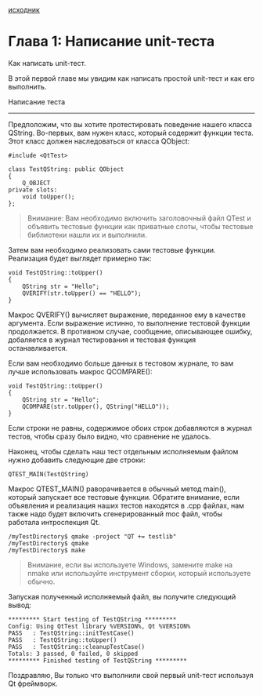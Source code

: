 [исходник](https://doc.qt.io/qt-6/qttestlib-tutorial1-example.html)

# Глава 1: Написание unit-теста

Как написать unit-тест.

В этой первой главе мы увидим как написать простой unit-тест и как его выполнить.

Написание теста
***

Предположим, что вы хотите протестировать поведение нашего класса QString. Во-первых, вам нужен класс, который содержит функции теста. Этот класс должен наследоваться от класса QObject:

~~~
#include <QtTest>

class TestQString: public QObject
{
    Q_OBJECT
private slots:
    void toUpper();
};
~~~

>Внимание: Вам необходимо включить заголовочный файл QTest и объявить тестовые функции как приватные слоты, чтобы тестовые библиотеки нашли их и выполнили.

Затем вам необходимо реализовать сами тестовые функции. Реализация будет выглядет примерно так:

~~~
void TestQString::toUpper()
{
    QString str = "Hello";
    QVERIFY(str.toUpper() == "HELLO");
}
~~~

Макрос QVERIFY() вычисляет выражение, переданное ему в качестве аргумента. Если выражение истинно, то выполнение тестовой функции продолжается. В противном случае, сообщение, описывающее ошибку, добаляется в журнал тестирования и тестовая функция останавливается.

Если вам необходимо больше данных в тестовом журнале, то вам лучше использовать макрос QCOMPARE():

~~~
void TestQString::toUpper()
{
    QString str = "Hello";
    QCOMPARE(str.toUpper(), QString("HELLO"));
}
~~~

Если строки не равны, содержимое обоих строк добавляются в журнал тестов, чтобы сразу было видно, что сравнение не удалось.

Наконец, чтобы сделать наш тест отдельным исполняемым файлом нужно добавить следующие две строки:

~~~
QTEST_MAIN(TestQString)
~~~

Макрос QTEST_MAIN() раворачивается в обычный метод main(), который запускает все тестовые функции. Обратите внимание, если объявления и реализация наших тестов находятся в .cpp файлах, нам также надо будет включить сгенерированный moc файл, чтобы работала интроспекция Qt.

~~~
/myTestDirectory$ qmake -project "QT += testlib"
/myTestDirectory$ qmake
/myTestDirectory$ make
~~~

> Внимание, если вы используете Windows, замените make на nmake или используйте инструмент сборки, который используете обычно.

Запуская полученный исполняемый файл, вы получите следующий вывод:

~~~
********* Start testing of TestQString *********
Config: Using QtTest library %VERSION%, Qt %VERSION%
PASS   : TestQString::initTestCase()
PASS   : TestQString::toUpper()
PASS   : TestQString::cleanupTestCase()
Totals: 3 passed, 0 failed, 0 skipped
********* Finished testing of TestQString *********
~~~

Поздравляю, Вы только что выполнили свой первый unit-тест используя Qt фреймворк.

